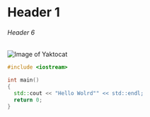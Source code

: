 # Header 1

###### Header 6

![Image of Yaktocat](https://octodex.github.com/images/yaktocat.png)

```cpp
#include <iostream>

int main()
{
  std::cout << "Hello Wolrd"" << std::endl;
  return 0;
}
```
